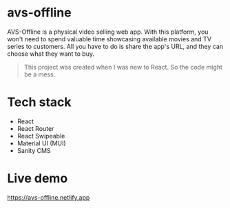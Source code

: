 # avs-offline

AVS-Offline is a physical video selling web app. With this platform, you won't need to spend valuable time showcasing available movies and TV series to customers. All you have to do is share the app's URL, and they can choose what they want to buy.

> This project was created when I was new to React. So the code might be a mess.

# Tech stack

- React
- React Router
- React Swipeable
- Material UI (MUI)
- Sanity CMS

# Live demo

https://avs-offline.netlify.app

